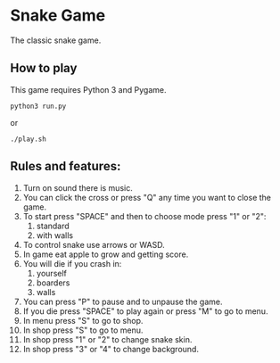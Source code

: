 # Snake Game 

The classic snake game.

## How to play

This game requires Python 3 and Pygame.

```
python3 run.py
```

or 

```
./play.sh
```

## Rules and features:

1. Turn on sound there is music.
2. You can click the cross or press "Q" any time you want to close the game.
3. To start press "SPACE" and then to choose mode press "1" or "2":
   1) standard
   2) with walls
4. To control snake use arrows or WASD.
5. In game eat apple to grow and getting score.
6. You will die if you crash in:
   1) yourself
   2) boarders
   3) walls
7. You can press "P" to pause and to unpause the game.
8. If you die press "SPACE" to play again or press "M" to go to menu.
9. In menu press "S" to go to shop.
10. In shop press "S" to go to menu.
11. In shop press "1" or "2" to change snake skin.
12. In shop press "3" or "4" to change background.
